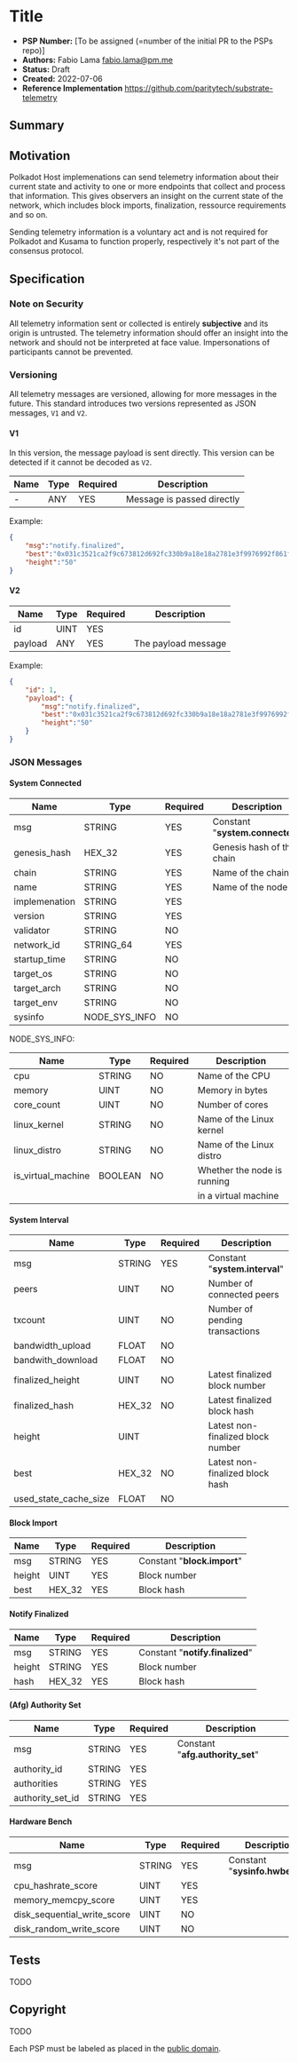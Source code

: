 # Title

- **PSP Number:** [To be assigned (=number of the initial PR to the PSPs repo)]
- **Authors:** Fabio Lama <fabio.lama@pm.me>
- **Status:** Draft
- **Created:** 2022-07-06
- **Reference Implementation** https://github.com/paritytech/substrate-telemetry

## Summary


## Motivation

Polkadot Host implemenations can send telemetry information about their current
state and activity to one or more endpoints that collect and process that
information. This gives observers an insight on the current state of the
network, which includes block imports, finalization, ressource requirements and
so on.

Sending telemetry information is a voluntary act and is not required for Polkadot
and Kusama to function properly, respectively it's not part of the consensus protocol.

## Specification

### Note on Security

All telemetry information sent or collected is entirely **subjective** and its
origin is untrusted. The telemetry information should offer an insight into the
network and should not be interpreted at face value. Impersonations of
participants cannot be prevented.

### Versioning

All telemetry messages are versioned, allowing for more messages in the future.
This standard introduces two versions represented as JSON messages, `V1` and `V2`.

#### V1

In this version, the message payload is sent directly. This version can be
detected if it cannot be decoded as `V2`.

| Name | Type | Required | Description                |
|------|------|----------|----------------------------|
| -    | ANY  | YES      | Message is passed directly |

Example:

```json
{
	"msg":"notify.finalized",
	"best":"0x031c3521ca2f9c673812d692fc330b9a18e18a2781e3f9976992f861fd3ea0cb",
	"height":"50"
}
```

#### V2

| Name    | Type | Required | Description         |
|---------|------|----------|---------------------|
| id      | UINT | YES      |                     |
| payload | ANY  | YES      | The payload message |

Example:

```json
{
	"id": 1,
	"payload": {
		"msg":"notify.finalized",
		"best":"0x031c3521ca2f9c673812d692fc330b9a18e18a2781e3f9976992f861fd3ea0cb",
		"height":"50"
	}
}
```

### JSON Messages

#### System Connected

| Name          | Type          | Required | Description                     |
|---------------|---------------|----------|---------------------------------|
| msg           | STRING        | YES      | Constant "**system.connected**" |
| genesis_hash  | HEX_32        | YES      | Genesis hash of the chain       |
| chain         | STRING        | YES      | Name of the chain               |
| name          | STRING        | YES      | Name of the node                |
| implemenation | STRING        | YES      |                                 |
| version       | STRING        | YES      |                                 |
| validator     | STRING        | NO       |                                 |
| network_id    | STRING_64     | YES      |                                 |
| startup_time  | STRING        | NO       |                                 |
| target_os     | STRING        | NO       |                                 |
| target_arch   | STRING        | NO       |                                 |
| target_env    | STRING        | NO       |                                 |
| sysinfo       | NODE_SYS_INFO | NO       |                                 |

NODE_SYS_INFO:

| Name               | Type    | Required | Description                 |
|--------------------|---------|----------|-----------------------------|
| cpu                | STRING  | NO       | Name of the CPU             |
| memory             | UINT    | NO       | Memory in bytes             |
| core_count         | UINT    | NO       | Number of cores             |
| linux_kernel       | STRING  | NO       | Name of the Linux kernel    |
| linux_distro       | STRING  | NO       | Name of the Linux distro    |
| is_virtual_machine | BOOLEAN | NO       | Whether the node is running |
|                    |         |          | in a virtual machine        |

#### System Interval

| Name                  | Type   | Required | Description                       |
|-----------------------|--------|----------|-----------------------------------|
| msg                   | STRING | YES      | Constant "**system.interval**"    |
| peers                 | UINT   | NO       | Number of connected peers         |
| txcount               | UINT   | NO       | Number of pending transactions    |
| bandwidth_upload      | FLOAT  | NO       |                                   |
| bandwith_download     | FLOAT  | NO       |                                   |
| finalized_height      | UINT   | NO       | Latest finalized block number     |
| finalized_hash        | HEX_32 | NO       | Latest finalized block hash       |
| height                | UINT   |          | Latest non-finalized block number |
| best                  | HEX_32 | NO       | Latest non-finalized block hash   |
| used_state_cache_size | FLOAT  | NO       |                                   |

#### Block Import

| Name   | Type   | Required | Description                 |
|--------|--------|----------|-----------------------------|
| msg    | STRING | YES      | Constant "**block.import**" |
| height | UINT   | YES      | Block number                |
| best   | HEX_32 | YES      | Block hash                  |

#### Notify Finalized

| Name   | Type   | Required | Description                     |
|--------|--------|----------|---------------------------------|
| msg    | STRING | YES      | Constant "**notify.finalized**" |
| height | STRING | YES      | Block number                    |
| hash   | HEX_32 | YES      | Block hash                      |

#### (Afg) Authority Set

| Name             | Type   | Required | Description                      |
|------------------|--------|----------|----------------------------------|
| msg              | STRING | YES      | Constant "**afg.authority_set**" |
| authority_id     | STRING | YES      |                                  |
| authorities      | STRING | YES      |                                  |
| authority_set_id | STRING | YES      |                                  |

#### Hardware Bench

| Name                        | Type   | Required | Description                    |
|-----------------------------|--------|----------|--------------------------------|
| msg                         | STRING | YES      | Constant "**sysinfo.hwbench**" |
| cpu_hashrate_score          | UINT   | YES      |                                |
| memory_memcpy_score         | UINT   | YES      |                                |
| disk_sequential_write_score | UINT   | NO       |                                |
| disk_random_write_score     | UINT   | NO       |                                |

## Tests

TODO

## Copyright

TODO

Each PSP must be labeled as placed in the
[public domain](https://creativecommons.org/publicdomain/zero/1.0/).
